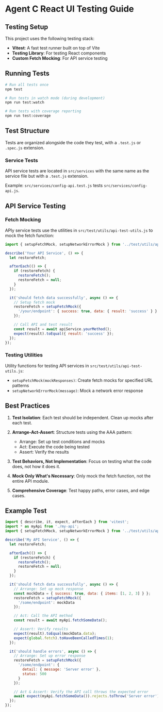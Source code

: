 # Agent C React UI Testing Guide

## Testing Setup

This project uses the following testing stack:

- **Vitest**: A fast test runner built on top of Vite
- **Testing Library**: For testing React components
- **Custom Fetch Mocking**: For API service testing

## Running Tests

```bash
# Run all tests once
npm test

# Run tests in watch mode (during development)
npm run test:watch

# Run tests with coverage reporting
npm run test:coverage
```

## Test Structure

Tests are organized alongside the code they test, with a `.test.js` or `.spec.js` extension.

### Service Tests

API service tests are located in `src/services` with the same name as the service file but with a `.test.js` extension.

Example: `src/services/config-api.test.js` tests `src/services/config-api.js`.

## API Service Testing

### Fetch Mocking

APIy service tests use the utilities in `src/test/utils/api-test-utils.js` to mock the fetch function:

```javascript
import { setupFetchMock, setupNetworkErrorMock } from '../test/utils/api-test-utils';

describe('Your API Service', () => {
  let restoreFetch;

  afterEach(() => {
    if (restoreFetch) {
      restoreFetch();
      restoreFetch = null;
    }
  });

  it('should fetch data successfully', async () => {
    // Setup fetch mock
    restoreFetch = setupFetchMock({
      '/your/endpoint': { success: true, data: { result: 'success' } }
    });

    // Call API and test result
    const result = await apiService.yourMethod();
    expect(result).toEqual({ result: 'success' });
  });
});
```

### Testing Utilities

Utility functions for testing API services in `src/test/utils/api-test-utils.js`:

- `setupFetchMock(mockResponses)`: Create fetch mocks for specified URL patterns
- `setupNetworkErrorMock(message)`: Mock a network error response

## Best Practices

1. **Test Isolation**: Each test should be independent. Clean up mocks after each test.

2. **Arrange-Act-Assert**: Structure tests using the AAA pattern:
   - Arrange: Set up test conditions and mocks
   - Act: Execute the code being tested
   - Assert: Verify the results

3. **Test Behaviors, Not Implementation**: Focus on testing what the code does, not how it does it.

4. **Mock Only What's Necessary**: Only mock the fetch function, not the entire API module.

5. **Comprehensive Coverage**: Test happy paths, error cases, and edge cases.

## Example Test

```javascript
import { describe, it, expect, afterEach } from 'vitest';
import * as myApi from './my-api';
import { setupFetchMock, setupNetworkErrorMock } from '../test/utils/api-test-utils';

describe('My API Service', () => {
  let restoreFetch;

  afterEach(() => {
    if (restoreFetch) {
      restoreFetch();
      restoreFetch = null;
    }
  });

  it('should fetch data successfully', async () => {
    // Arrange: Set up mock response
    const mockData = { success: true, data: { items: [1, 2, 3] } };
    restoreFetch = setupFetchMock({
      '/some/endpoint': mockData
    });

    // Act: Call the API method
    const result = await myApi.fetchSomeData();

    // Assert: Verify results
    expect(result).toEqual(mockData.data);
    expect(global.fetch).toHaveBeenCalledTimes(1);
  });

  it('should handle errors', async () => {
    // Arrange: Set up error response
    restoreFetch = setupFetchMock({
      '/some/endpoint': {
        detail: { message: 'Server error' },
        status: 500
      }
    });

    // Act & Assert: Verify the API call throws the expected error
    await expect(myApi.fetchSomeData()).rejects.toThrow('Server error');
  });
});
```